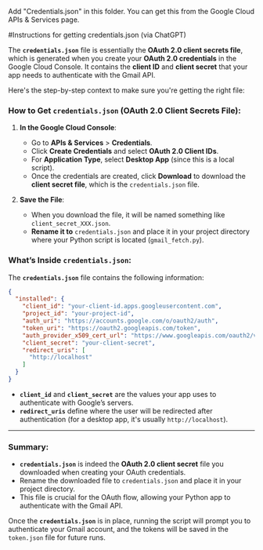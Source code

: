 Add "Credentials.json" in this folder. You can get this from the Google Cloud APIs & Services page.

#Instructions for getting credentials.json (via ChatGPT)

The **`credentials.json`** file is essentially the **OAuth 2.0 client secrets file**, which is generated when you create your **OAuth 2.0 credentials** in the Google Cloud Console. It contains the **client ID** and **client secret** that your app needs to authenticate with the Gmail API.

Here's the step-by-step context to make sure you're getting the right file:

### How to Get `credentials.json` (OAuth 2.0 Client Secrets File):

1. **In the Google Cloud Console**:
   - Go to **APIs & Services** > **Credentials**.
   - Click **Create Credentials** and select **OAuth 2.0 Client IDs**.
   - For **Application Type**, select **Desktop App** (since this is a local script).
   - Once the credentials are created, click **Download** to download the **client secret file**, which is the `credentials.json` file.

2. **Save the File**:
   - When you download the file, it will be named something like `client_secret_XXX.json`.
   - **Rename it to** `credentials.json` and place it in your project directory where your Python script is located (`gmail_fetch.py`).

### What’s Inside `credentials.json`:
The **`credentials.json`** file contains the following information:
```json
{
  "installed": {
    "client_id": "your-client-id.apps.googleusercontent.com",
    "project_id": "your-project-id",
    "auth_uri": "https://accounts.google.com/o/oauth2/auth",
    "token_uri": "https://oauth2.googleapis.com/token",
    "auth_provider_x509_cert_url": "https://www.googleapis.com/oauth2/v1/certs",
    "client_secret": "your-client-secret",
    "redirect_uris": [
      "http://localhost"
    ]
  }
}
```
- **`client_id`** and **`client_secret`** are the values your app uses to authenticate with Google’s servers.
- **`redirect_uris`** define where the user will be redirected after authentication (for a desktop app, it's usually `http://localhost`).

---

### Summary:
- **`credentials.json`** is indeed the **OAuth 2.0 client secret** file you downloaded when creating your OAuth credentials.
- Rename the downloaded file to `credentials.json` and place it in your project directory.
- This file is crucial for the OAuth flow, allowing your Python app to authenticate with the Gmail API.

Once the **`credentials.json`** is in place, running the script will prompt you to authenticate your Gmail account, and the tokens will be saved in the `token.json` file for future runs.
